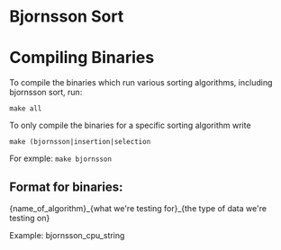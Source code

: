 # Bjornsson Sort
# Compiling Binaries
To compile the binaries which run various sorting algorithms, including bjornsson sort, run:

`make all`

To only compile the binaries for a specific sorting algorithm write

`make (bjornsson|insertion|selection`

For exmple: `make bjornsson`

## Format for binaries:
{name_of_algorithm}\_{what we're testing for}\_{the type of data we're testing on}

Example: bjornsson_cpu_string 
